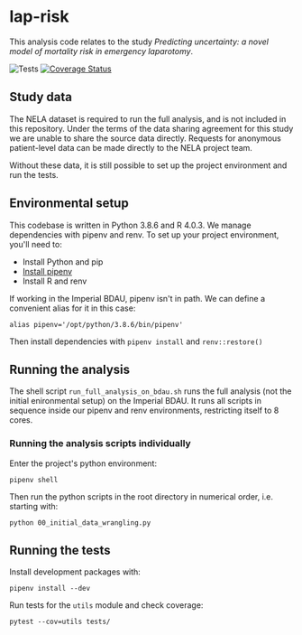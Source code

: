 # lap-risk

This analysis code relates to the study *Predicting uncertainty: a novel model of mortality risk in emergency laparotomy*.

![Tests](https://github.com/finncatling/lap-risk/workflows/Tests/badge.svg)
[![Coverage Status](https://coveralls.io/repos/github/finncatling/lap-risk/badge.svg?t=H4at4E)](https://coveralls.io/github/finncatling/lap-risk)


## Study data

The NELA dataset is required to run the full analysis, and is not included in this repository. Under the terms of the data sharing agreement for this study we are unable to share the source data directly. Requests for anonymous patient-level data can be made directly to the NELA project team. 

Without these data, it is still possible to set up the project environment and run the tests.

## Environmental setup

This codebase is written in Python 3.8.6 and R 4.0.3. We manage dependencies with pipenv and renv. To set up your project environment, you'll need to:

- Install Python and pip
- [Install pipenv](https://pipenv-fork.readthedocs.io/en/latest/install.html#installing-pipenv)
- Install R and renv

If working in the Imperial BDAU, pipenv isn't in path. We can define a convenient alias for it in this case:

```console
alias pipenv='/opt/python/3.8.6/bin/pipenv'
```

Then install dependencies with  `pipenv install` and `renv::restore()`


## Running the analysis

The shell script `run_full_analysis_on_bdau.sh` runs the full analysis (not the initial enironmental setup) on the Imperial BDAU. It runs all scripts in sequence inside our pipenv and renv environments, restricting itself to 8 cores. 


### Running the analysis scripts individually

Enter the project's python environment:

```console
pipenv shell
```

Then run the python scripts in the root directory in numerical order, i.e. starting with:

```console
python 00_initial_data_wrangling.py
```


## Running the tests

Install development packages with:

```console
pipenv install --dev 
```

Run tests for the `utils` module and check coverage:

```console
pytest --cov=utils tests/ 
```